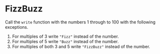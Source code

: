 # FizzBuzz

Call the `write` function with the numbers 1 through to 100 with the following exceptions.

1. For multiples of 3 write `"Fizz"` instead of the number.
2. For multiples of 5 write `"Buzz"` instead of the number.
3. For multiples of both 3 and 5 write `"FizzBuzz"` instead of the number.
